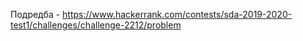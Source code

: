 Подредба - https://www.hackerrank.com/contests/sda-2019-2020-test1/challenges/challenge-2212/problem
